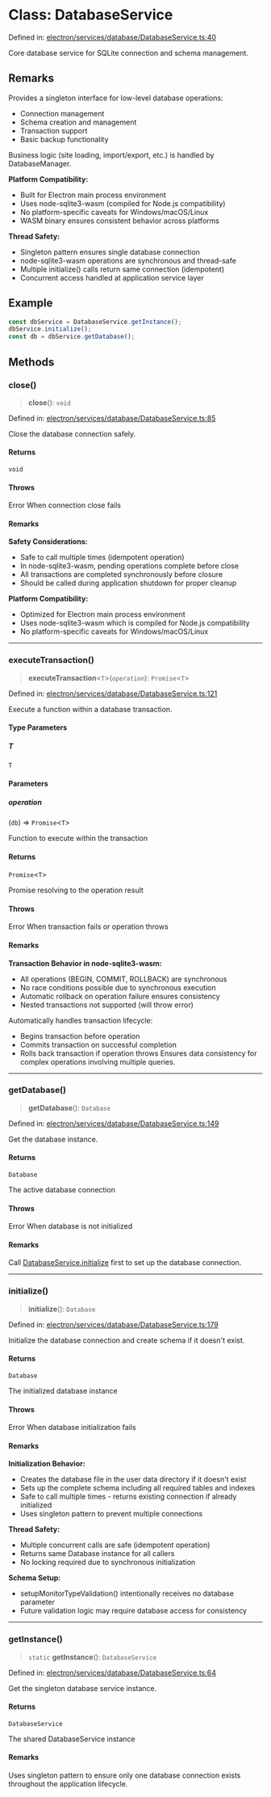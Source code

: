 # Class: DatabaseService

Defined in: [electron/services/database/DatabaseService.ts:40](https://github.com/Nick2bad4u/Uptime-Watcher/blob/3cce0c3b352c8390536ca3c7399ece50a05faf18/electron/services/database/DatabaseService.ts#L40)

Core database service for SQLite connection and schema management.

## Remarks

Provides a singleton interface for low-level database operations:
- Connection management
- Schema creation and management
- Transaction support
- Basic backup functionality

Business logic (site loading, import/export, etc.) is handled by DatabaseManager.

**Platform Compatibility:**
- Built for Electron main process environment
- Uses node-sqlite3-wasm (compiled for Node.js compatibility)
- No platform-specific caveats for Windows/macOS/Linux
- WASM binary ensures consistent behavior across platforms

**Thread Safety:**
- Singleton pattern ensures single database connection
- node-sqlite3-wasm operations are synchronous and thread-safe
- Multiple initialize() calls return same connection (idempotent)
- Concurrent access handled at application service layer

## Example

```typescript
const dbService = DatabaseService.getInstance();
dbService.initialize();
const db = dbService.getDatabase();
```

## Methods

### close()

> **close**(): `void`

Defined in: [electron/services/database/DatabaseService.ts:85](https://github.com/Nick2bad4u/Uptime-Watcher/blob/3cce0c3b352c8390536ca3c7399ece50a05faf18/electron/services/database/DatabaseService.ts#L85)

Close the database connection safely.

#### Returns

`void`

#### Throws

Error When connection close fails

#### Remarks

**Safety Considerations:**
- Safe to call multiple times (idempotent operation)
- In node-sqlite3-wasm, pending operations complete before close
- All transactions are completed synchronously before closure
- Should be called during application shutdown for proper cleanup

**Platform Compatibility:**
- Optimized for Electron main process environment
- Uses node-sqlite3-wasm which is compiled for Node.js compatibility
- No platform-specific caveats for Windows/macOS/Linux

***

### executeTransaction()

> **executeTransaction**\<`T`\>(`operation`): `Promise`\<`T`\>

Defined in: [electron/services/database/DatabaseService.ts:121](https://github.com/Nick2bad4u/Uptime-Watcher/blob/3cce0c3b352c8390536ca3c7399ece50a05faf18/electron/services/database/DatabaseService.ts#L121)

Execute a function within a database transaction.

#### Type Parameters

##### T

`T`

#### Parameters

##### operation

(`db`) => `Promise`\<`T`\>

Function to execute within the transaction

#### Returns

`Promise`\<`T`\>

Promise resolving to the operation result

#### Throws

Error When transaction fails or operation throws

#### Remarks

**Transaction Behavior in node-sqlite3-wasm:**
- All operations (BEGIN, COMMIT, ROLLBACK) are synchronous
- No race conditions possible due to synchronous execution
- Automatic rollback on operation failure ensures consistency
- Nested transactions not supported (will throw error)

Automatically handles transaction lifecycle:
- Begins transaction before operation
- Commits transaction on successful completion
- Rolls back transaction if operation throws
Ensures data consistency for complex operations involving multiple queries.

***

### getDatabase()

> **getDatabase**(): `Database`

Defined in: [electron/services/database/DatabaseService.ts:149](https://github.com/Nick2bad4u/Uptime-Watcher/blob/3cce0c3b352c8390536ca3c7399ece50a05faf18/electron/services/database/DatabaseService.ts#L149)

Get the database instance.

#### Returns

`Database`

The active database connection

#### Throws

Error When database is not initialized

#### Remarks

Call [DatabaseService.initialize](#initialize) first to set up the database connection.

***

### initialize()

> **initialize**(): `Database`

Defined in: [electron/services/database/DatabaseService.ts:179](https://github.com/Nick2bad4u/Uptime-Watcher/blob/3cce0c3b352c8390536ca3c7399ece50a05faf18/electron/services/database/DatabaseService.ts#L179)

Initialize the database connection and create schema if it doesn't exist.

#### Returns

`Database`

The initialized database instance

#### Throws

Error When database initialization fails

#### Remarks

**Initialization Behavior:**
- Creates the database file in the user data directory if it doesn't exist
- Sets up the complete schema including all required tables and indexes
- Safe to call multiple times - returns existing connection if already initialized
- Uses singleton pattern to prevent multiple connections

**Thread Safety:**
- Multiple concurrent calls are safe (idempotent operation)
- Returns same Database instance for all callers
- No locking required due to synchronous initialization

**Schema Setup:**
- setupMonitorTypeValidation() intentionally receives no database parameter
- Future validation logic may require database access for consistency

***

### getInstance()

> `static` **getInstance**(): `DatabaseService`

Defined in: [electron/services/database/DatabaseService.ts:64](https://github.com/Nick2bad4u/Uptime-Watcher/blob/3cce0c3b352c8390536ca3c7399ece50a05faf18/electron/services/database/DatabaseService.ts#L64)

Get the singleton database service instance.

#### Returns

`DatabaseService`

The shared DatabaseService instance

#### Remarks

Uses singleton pattern to ensure only one database connection
exists throughout the application lifecycle.
